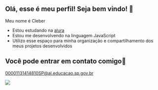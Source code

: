 ## Olá, esse é meu perfil! Seja bem vindo! 🦫

Meu nome é Cleber

- Estou estudando na [alura](https://www.alura.com.br)
- Estou me desenvolvendo na linguagem JavaScript
- Utilizo esse espaço para minha organização e compartilhamento dos meus projetos desenvolvidos

 ## Você pode entrar em contato comigo📧

 00001131414810SP@al.educacao.sp.gov.br


 ![](https://tenor.com/pt-BR/view/1st-day-of-school-gif-15846501474444235850)
  

